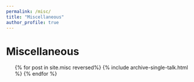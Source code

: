 ```yaml
---
permalink: /misc/
title: "Miscellaneous"
author_profile: true
---
```

# Miscellaneous

  <ul>{% for post in site.misc reversed%}
    {% include archive-single-talk.html %}
  {% endfor %}</ul>